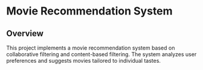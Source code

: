 
# Movie Recommendation System

## Overview

This project implements a movie recommendation system based on collaborative filtering and content-based filtering. The system analyzes user preferences and suggests movies tailored to individual tastes.


